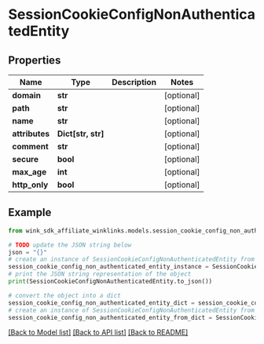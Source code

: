 # SessionCookieConfigNonAuthenticatedEntity


## Properties

Name | Type | Description | Notes
------------ | ------------- | ------------- | -------------
**domain** | **str** |  | [optional] 
**path** | **str** |  | [optional] 
**name** | **str** |  | [optional] 
**attributes** | **Dict[str, str]** |  | [optional] 
**comment** | **str** |  | [optional] 
**secure** | **bool** |  | [optional] 
**max_age** | **int** |  | [optional] 
**http_only** | **bool** |  | [optional] 

## Example

```python
from wink_sdk_affiliate_winklinks.models.session_cookie_config_non_authenticated_entity import SessionCookieConfigNonAuthenticatedEntity

# TODO update the JSON string below
json = "{}"
# create an instance of SessionCookieConfigNonAuthenticatedEntity from a JSON string
session_cookie_config_non_authenticated_entity_instance = SessionCookieConfigNonAuthenticatedEntity.from_json(json)
# print the JSON string representation of the object
print(SessionCookieConfigNonAuthenticatedEntity.to_json())

# convert the object into a dict
session_cookie_config_non_authenticated_entity_dict = session_cookie_config_non_authenticated_entity_instance.to_dict()
# create an instance of SessionCookieConfigNonAuthenticatedEntity from a dict
session_cookie_config_non_authenticated_entity_from_dict = SessionCookieConfigNonAuthenticatedEntity.from_dict(session_cookie_config_non_authenticated_entity_dict)
```
[[Back to Model list]](../README.md#documentation-for-models) [[Back to API list]](../README.md#documentation-for-api-endpoints) [[Back to README]](../README.md)


